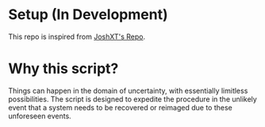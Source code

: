 # Setup (In Development)
This repo is inspired from [JoshXT's Repo](https://github.com/Josh-XT/Setup).

# Why this script?
Things can happen in the domain of uncertainty, with essentially limitless possibilities. The script is designed to expedite the procedure in the unlikely event that a system needs to be recovered or reimaged due to these unforeseen events.
